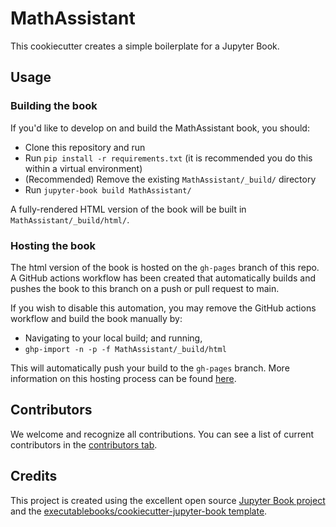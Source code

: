 # MathAssistant

This cookiecutter creates a simple boilerplate for a Jupyter Book.

## Usage

### Building the book

If you'd like to develop on and build the MathAssistant book, you should:

- Clone this repository and run
- Run `pip install -r requirements.txt` (it is recommended you do this within a virtual environment)
- (Recommended) Remove the existing `MathAssistant/_build/` directory
- Run `jupyter-book build MathAssistant/`

A fully-rendered HTML version of the book will be built in `MathAssistant/_build/html/`.

### Hosting the book

The html version of the book is hosted on the `gh-pages` branch of this repo. A GitHub actions workflow has been created that automatically builds and pushes the book to this branch on a push or pull request to main.

If you wish to disable this automation, you may remove the GitHub actions workflow and build the book manually by:

- Navigating to your local build; and running,
- `ghp-import -n -p -f MathAssistant/_build/html`

This will automatically push your build to the `gh-pages` branch. More information on this hosting process can be found [here](https://jupyterbook.org/publish/gh-pages.html#manually-host-your-book-with-github-pages).

## Contributors

We welcome and recognize all contributions. You can see a list of current contributors in the [contributors tab](https://github.com/doswellf/mathassistant/graphs/contributors).

## Credits

This project is created using the excellent open source [Jupyter Book project](https://jupyterbook.org/) and the [executablebooks/cookiecutter-jupyter-book template](https://github.com/executablebooks/cookiecutter-jupyter-book).
